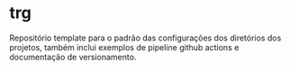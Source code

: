 # trg
Repositório template para o padrão das configurações dos diretórios dos projetos, também inclui exemplos de pipeline github actions e documentação de versionamento.
